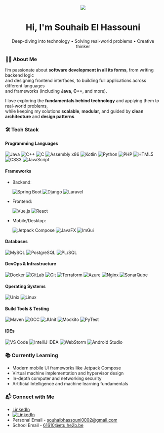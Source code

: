 <p align="center">
  <img src="https://capsule-render.vercel.app/api?type=waving&color=gradient&height=120&section=header"/>
</p>

<h1 align="center">Hi, I'm Souhaib El Hassouni</h1>

<p align="center">
  Deep-diving into technology  •  Solving real-world problems  •  Creative thinker
</p>

### 👨‍💻 About Me
I’m passionate about **software development in all its forms**, from writing backend logic  
and designing frontend interfaces, to building full applications across different languages  
and frameworks (including **Java**, **C++**, and more).  

I love exploring the **fundamentals behind technology** and applying them to real-world problems,  
while keeping my solutions **scalable**, **modular**, and guided by **clean architecture** and **design patterns**.

### 🛠 Tech Stack

#### Programming Languages
<p align="left">
  <img src="https://img.shields.io/badge/Java-ED8B00?style=for-the-badge&logo=openjdk&logoColor=white" alt="Java"/>
  <img src="https://img.shields.io/badge/C++-00599C?style=for-the-badge&logo=c%2B%2B&logoColor=white" alt="C++"/>
  <img src="https://img.shields.io/badge/C-555555?style=for-the-badge&logo=c&logoColor=white" alt="C"/>
  <img src="https://img.shields.io/badge/Assembly-6E4C13?style=for-the-badge&logoColor=white" alt="Assembly x86"/>
  <img src="https://img.shields.io/badge/Kotlin-7F52FF?style=for-the-badge&logo=kotlin&logoColor=white" alt="Kotlin"/>
  <img src="https://img.shields.io/badge/Python-3776AB?style=for-the-badge&logo=python&logoColor=white" alt="Python"/>
  <img src="https://img.shields.io/badge/PHP-777BB4?style=for-the-badge&logo=php&logoColor=white" alt="PHP"/>
  <img src="https://img.shields.io/badge/HTML5-E34F26?style=for-the-badge&logo=html5&logoColor=white" alt="HTML5"/>
  <img src="https://img.shields.io/badge/CSS3-1572B6?style=for-the-badge&logo=css3&logoColor=white" alt="CSS3"/>
  <img src="https://img.shields.io/badge/JavaScript-F7DF1E?style=for-the-badge&logo=javascript&logoColor=black" alt="JavaScript"/>
</p>

#### Frameworks
<ul>
  <li>
    Backend: 
    <p align="left">
      <img src="https://img.shields.io/badge/Spring%20Boot-6DB33F?style=for-the-badge&logo=springboot&logoColor=white" alt="Spring Boot"/>
      <img src="https://img.shields.io/badge/Django-092E20?style=for-the-badge&logo=django&logoColor=white" alt="Django"/>
      <img src="https://img.shields.io/badge/Laravel-FF2D20?style=for-the-badge&logo=laravel&logoColor=white" alt="Laravel"/>
    </p>
  </li>
  <li>
    Frontend:
    <p align="left">
      <img src="https://img.shields.io/badge/Vue.js-4FC08D?style=for-the-badge&logo=vue.js&logoColor=white" alt="Vue.js"/>
      <img src="https://img.shields.io/badge/React-20232A?style=for-the-badge&logo=react&logoColor=61DAFB" alt="React"/>
    </p>
  </li>
  <li>
    Mobile/Desktop:
    <p align="left">
      <img src="https://img.shields.io/badge/Jetpack%20Compose-4285F4?style=for-the-badge&logo=jetpackcompose&logoColor=white" alt="Jetpack Compose"/>
      <img src="https://img.shields.io/badge/JavaFX-FF7800?style=for-the-badge&logo=java&logoColor=white" alt="JavaFX"/>
      <img src="https://img.shields.io/badge/ImGui-0A5AAA?style=for-the-badge&logo=cpp&logoColor=white" alt="ImGui"/>
    </p>
  </li>
</ul>

#### Databases
<p align="left">
  <img src="https://img.shields.io/badge/MySQL-4479A1?style=for-the-badge&logo=mysql&logoColor=white" alt="MySQL"/>
  <img src="https://img.shields.io/badge/PostgreSQL-4169E1?style=for-the-badge&logo=postgresql&logoColor=white" alt="PostgreSQL"/>
  <img src="https://img.shields.io/badge/PL%2FSQL-336791?style=for-the-badge&logo=oracle&logoColor=white" alt="PL/SQL"/>
</p>

#### DevOps & Infrastructure
<p align="left">
  <img src="https://img.shields.io/badge/Docker-2496ED?style=for-the-badge&logo=docker&logoColor=white" alt="Docker"/>
  <img src="https://img.shields.io/badge/GitLab-FC6D26?style=for-the-badge&logo=gitlab&logoColor=white" alt="GitLab"/>
  <img src="https://img.shields.io/badge/Git-F05032?style=for-the-badge&logo=git&logoColor=white" alt="Git"/>
  <img src="https://img.shields.io/badge/Terraform-7B42BC?style=for-the-badge&logo=terraform&logoColor=white" alt="Terraform"/>
  <img src="https://img.shields.io/badge/Microsoft%20Azure-0078D4?style=for-the-badge&logo=microsoft-azure&logoColor=white" alt="Azure"/>
  <img src="https://img.shields.io/badge/Nginx-009639?style=for-the-badge&logo=nginx&logoColor=white" alt="Nginx"/>
  <img src="https://img.shields.io/badge/SonarQube-4E9BCD?style=for-the-badge&logo=sonarqube&logoColor=white" alt="SonarQube"/>
</p>

#### Operating Systems  
<p align="left">
  <img src="https://img.shields.io/badge/Unix-000000?style=for-the-badge&logo=unix&logoColor=white" alt="Unix"/>
  <img src="https://img.shields.io/badge/Linux-FCC624?style=for-the-badge&logo=linux&logoColor=black" alt="Linux"/>
</p>

#### Build Tools & Testing  
<p align="left">
  <img src="https://img.shields.io/badge/Maven-C71A36?style=for-the-badge&logo=apache-maven&logoColor=white" alt="Maven"/>
  <img src="https://img.shields.io/badge/GCC-00599C?style=for-the-badge&logo=gnu&logoColor=white" alt="GCC"/>
  <img src="https://img.shields.io/badge/JUnit-25A162?style=for-the-badge&logo=junit5&logoColor=white" alt="JUnit"/>
  <img src="https://img.shields.io/badge/Mockito-25A162?style=for-the-badge&logoColor=white" alt="Mockito"/>
  <img src="https://img.shields.io/badge/PyTest-0A9EDC?style=for-the-badge&logo=pytest&logoColor=white" alt="PyTest"/>
</p>

#### IDEs  
<p align="left">
  <img src="https://img.shields.io/badge/VS%20Code-007ACC?style=for-the-badge&logo=visual-studio-code&logoColor=white" alt="VS Code"/>
  <img src="https://img.shields.io/badge/IntelliJ%20IDEA-000000?style=for-the-badge&logo=intellij-idea&logoColor=white" alt="IntelliJ IDEA"/>
  <img src="https://img.shields.io/badge/WebStorm-07C3F2?style=for-the-badge&logo=webstorm&logoColor=black" alt="WebStorm"/>
  <img src="https://img.shields.io/badge/Android%20Studio-3DDC84?style=for-the-badge&logo=android-studio&logoColor=white" alt="Android Studio"/>
</p>

### 📚 Currently Learning  
- Modern mobile UI frameworks like Jetpack Compose  
- Virtual machine implementation and hypervisor design  
- In-depth computer and networking security  
- Artificial Intelligence and machine learning fundamentals  

### 📬 Connect with Me  
- [LinkedIn](https://www.linkedin.com/in/souhaib-el-hassouni-amyay-064492387/)
- [![LinkedIn](https://custom-icon-badges.demolab.com/badge/LinkedIn-0A66C2?logo=linkedin-white&logoColor=fff)](#)
- Personal Email - souhaibhassouni0002@gmail.com
- School Email - 61610@etu.he2b.be


